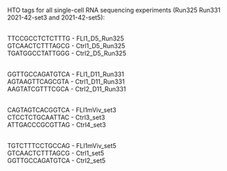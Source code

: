 HTO tags for all single-cell RNA sequencing experiments (Run325 Run331 2021-42-set3 and 2021-42-set5):

<br>TTCCGCCTCTCTTTG - FLI1_D5_Run325
<br>GTCAACTCTTTAGCG - Ctrl1_D5_Run325
<br>TGATGGCCTATTGGG - Ctrl2_D5_Run325

<br>GGTTGCCAGATGTCA - FLI1_D11_Run331
<br>AGTAAGTTCAGCGTA - Ctrl1_D11_Run331
<br>AAGTATCGTTTCGCA - Ctrl2_D11_Run331

<br>CAGTAGTCACGGTCA - FLI1mViv_set3
<br>CTCCTCTGCAATTAC - Ctrl3_set3
<br>ATTGACCCGCGTTAG - Ctrl4_set3

<br>TGTCTTTCCTGCCAG - FLI1mViv_set5
<br>GTCAACTCTTTAGCG - Ctrl1_set5
<br>GGTTGCCAGATGTCA - Ctrl2_set5



